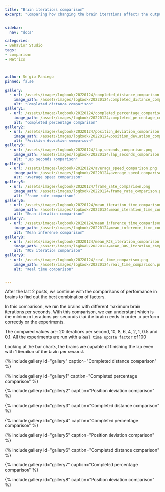 ```yaml
---
title: "Brain iterations comparison"
excerpt: "Comparing how changing the brain iterations affects the output"


sidebar:
  nav: "docs"

categories:
- Behavior Studio
tags:
- comparison
- Metrics



author: Sergio Paniego
pinned: false

gallery:
  - url: /assets/images/logbook/20220124/completed_distance_comparison.png
    image_path: /assets/images/logbook/20220124/completed_distance_comparison.png
    alt: "Completed distance comparison"
gallery1:
  - url: /assets/images/logbook/20220124/completed_percentage_comparison.png
    image_path: /assets/images/logbook/20220124/completed_percentage_comparison.png
    alt: "Completed percentage comparison"
gallery2:
  - url: /assets/images/logbook/20220124/position_deviation_comparison.png
    image_path: /assets/images/logbook/20220124/position_deviation_comparison.png
    alt: "Position deviation comparison"
gallery3:
  - url: /assets/images/logbook/20220124/lap_seconds_comparison.png
    image_path: /assets/images/logbook/20220124/lap_seconds_comparison.png
    alt: "Lap seconds comparison"
gallery4:
  - url: /assets/images/logbook/20220124/average_speed_comparison.png
    image_path: /assets/images/logbook/20220124/average_speed_comparison.png
    alt: "Average speed comparison"    
gallery5:
  - url: /assets/images/logbook/20220124/frame_rate_comparison.png
    image_path: /assets/images/logbook/20220124/frame_rate_comparison.png
    alt: "Frame rate comparison"
gallery6:
  - url: /assets/images/logbook/20220124/mean_iteration_time_comparison.png
    image_path: /assets/images/logbook/20220124/mean_iteration_time_comparison.png
    alt: "Mean iteration comparison"
gallery7:
  - url: /assets/images/logbook/20220124/mean_inference_time_comparison.png
    image_path: /assets/images/logbook/20220124/mean_inference_time_comparison.png
    alt: "Mean inference comparison"
gallery8:
  - url: /assets/images/logbook/20220124/mean_ROS_iteration_comparison.png
    image_path: /assets/images/logbook/20220124/mean_ROS_iteration_comparison.png
    alt: "ROS iteration comparison"
gallery9:
  - url: /assets/images/logbook/20220124/real_time_comparison.png
    image_path: /assets/images/logbook/20220124/real_time_comparison.png
    alt: "Real time comparison"    


---
```


After the last 2 posts, we continue with the comparisons of performance in brains to find out the best combination of factors.

In this comparison, we run the brains with different maximum brain iterations per seconds. With this comparison, we can understant
which is the minimum iterations per seconds that the brain needs in order to perform correctly on the experiments. 


The compared values are: 20 iterations per second, 10, 8, 6, 4, 2, 1, 0.5 and 0.1. All the experiments are run with a `Real time update factor` of 100

Looking at the bar charts, the brains are capable of finishing the lap even with 1 iteration of the brain per second. 


{% include gallery id="gallery" caption="Completed distance comparison" %}

{% include gallery id="gallery1" caption="Completed percentage comparison" %}

{% include gallery id="gallery2" caption="Position deviation comparison" %}

{% include gallery id="gallery3" caption="Completed distance comparison" %}

{% include gallery id="gallery4" caption="Completed percentage comparison" %}

{% include gallery id="gallery5" caption="Position deviation comparison" %}

{% include gallery id="gallery6" caption="Completed distance comparison" %}

{% include gallery id="gallery7" caption="Completed percentage comparison" %}

{% include gallery id="gallery8" caption="Position deviation comparison" %}





